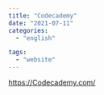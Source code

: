 ```yaml
---
title: "Codecademy"
date: "2021-07-11"
categories:
  - "english"

tags:
  - "website"
---
```


https://Codecademy.com/
